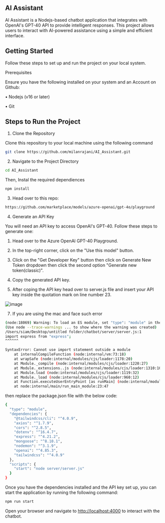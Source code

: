 ## Al Assistant

Al Assistant is a Nodejs-based chatbot application that integrates with OpenAl's GPT-40 API to provide
intelligent responses. This project allows users to interact with Al-powered assistance using a simple and
efficient interface.

## Getting Started

Follow these steps to set up and run the project on your local system.

Prerequisites

Ensure you have the following installed on your system and an Account on Github:

• Nodejs (v16 or later)

• Git

## Steps to Run the Project

1. Clone the Repository
   
Clone this repository to your local machine using the following command

```bash
git clone https://github.com/milanrajani/AI_Assistant.git
```
2. Navigate to the Project Directory

```bash
cd AI_Assistant
```
Then, Instal the required dependiences

```bash
npm install
```

3. Head over to this repo:
   
```bash
https://github.com/marketplace/models/azure-openai/gpt-4o/playground
```
4. Generate an API Key
   
You will need an API key to access OpenAl's GPT-40. Follow these steps to generate one:

1. Head over to the Azure OpenAl GPT-40 Playground.
   
2. In the top-right corner, click on the "Use this model" button.
   
3. Click on the "Get Developer Key" button then click on Generate New Token dropdown then click the second option "Generate new token(classic)".
   
5. Copy the generated API key.

6. After coping the API key head over to server.js file and insert your API key inside the quotation mark on line number 23.

![image](https://github.com/user-attachments/assets/1d11d224-b638-4992-9862-5391b2ecff31)

7. If you are using the mac and face such error

```bash
(node:18069) Warning: To load an ES module, set "type": "module" in the package.json or use the .mjs extension.
(Use node --trace-warnings ... to show where the warning was created)
/Users/siam/Desktop/untitled folder/chatbot/server/server.js:1
import express from "express";
^^^^^^

SyntaxError: Cannot use import statement outside a module
    at internalCompileFunction (node:internal/vm:73:18)
    at wrapSafe (node:internal/modules/cjs/loader:1178:20)
    at Module._compile (node:internal/modules/cjs/loader:1220:27)
    at Module._extensions..js (node:internal/modules/cjs/loader:1310:10)
    at Module.load (node:internal/modules/cjs/loader:1119:32)
    at Module._load (node:internal/modules/cjs/loader:960:12)
    at Function.executeUserEntryPoint [as runMain] (node:internal/modules/run_main:81:12)
    at node:internal/main/run_main_module:23:47


```  
then replace the package.json file with the below code:

```bash
{
  "type": "module",
  "dependencies": {
    "@tailwindcss/cli": "^4.0.9",
    "axios": "^1.7.9",
    "cors": "^2.8.5",
    "dotenv": "^16.4.7",
    "express": "^4.21.2",
    "mongoose": "^8.10.1",
    "nodemon": "^3.1.9",
    "openai": "^4.85.3",
    "tailwindcss": "^4.0.9"
  },
  "scripts": {
    "start": "node server/server.js"
  }
}
```



Once you have the dependencies installed and the API key set up, you can start the application by running the following command:

```bash
npm run start
```
Open your browser and navigate to [http://localhost:4000](http://localhost:4000) to interact with the chatbot.























